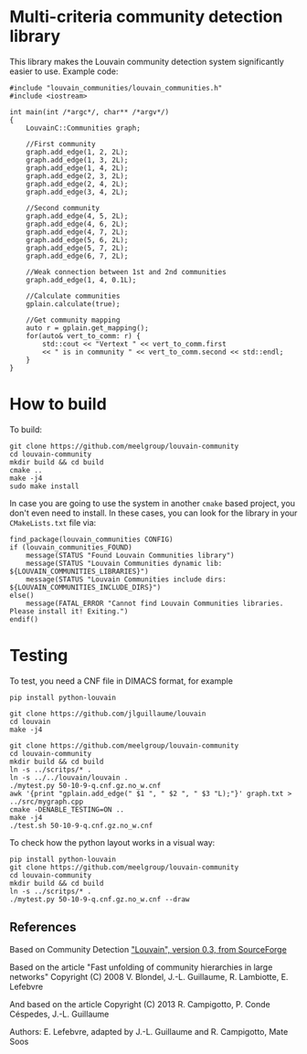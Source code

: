 # Multi-criteria community detection library

This library makes the Louvain community detection system significantly easier to use. Example code:

```
#include "louvain_communities/louvain_communities.h"
#include <iostream>

int main(int /*argc*/, char** /*argv*/)
{
    LouvainC::Communities graph;

    //First community
    graph.add_edge(1, 2, 2L);
    graph.add_edge(1, 3, 2L);
    graph.add_edge(1, 4, 2L);
    graph.add_edge(2, 3, 2L);
    graph.add_edge(2, 4, 2L);
    graph.add_edge(3, 4, 2L);

    //Second community
    graph.add_edge(4, 5, 2L);
    graph.add_edge(4, 6, 2L);
    graph.add_edge(4, 7, 2L);
    graph.add_edge(5, 6, 2L);
    graph.add_edge(5, 7, 2L);
    graph.add_edge(6, 7, 2L);

    //Weak connection between 1st and 2nd communities
    graph.add_edge(1, 4, 0.1L);

    //Calculate communities
    gplain.calculate(true);

    //Get community mapping
    auto r = gplain.get_mapping();
    for(auto& vert_to_comm: r) {
        std::cout << "Vertext " << vert_to_comm.first
        << " is in community " << vert_to_comm.second << std::endl;
    }
}

```

# How to build

To build:

```
git clone https://github.com/meelgroup/louvain-community
cd louvain-community
mkdir build && cd build
cmake ..
make -j4
sudo make install
```

In case you are going to use the system in another `cmake` based project, you don't even need to install. In these cases, you can look for the library in your `CMakeLists.txt` file via:

```
find_package(louvain_communities CONFIG)
if (louvain_communities_FOUND)
    message(STATUS "Found Louvain Communities library")
    message(STATUS "Louvain Communities dynamic lib: ${LOUVAIN_COMMUNITIES_LIBRARIES}")
    message(STATUS "Louvain Communities include dirs: ${LOUVAIN_COMMUNITIES_INCLUDE_DIRS}")
else()
    message(FATAL_ERROR "Cannot find Louvain Communities libraries. Please install it! Exiting.")
endif()

```

# Testing

To test, you need a CNF file in DIMACS format, for example

```
pip install python-louvain

git clone https://github.com/jlguillaume/louvain
cd louvain
make -j4

git clone https://github.com/meelgroup/louvain-community
cd louvain-community
mkdir build && cd build
ln -s ../scritps/* .
ln -s ../../louvain/louvain .
./mytest.py 50-10-9-q.cnf.gz.no_w.cnf
awk '{print "gplain.add_edge(" $1 ", " $2 ", " $3 "L);"}' graph.txt > ../src/mygraph.cpp
cmake -DENABLE_TESTING=ON ..
make -j4
./test.sh 50-10-9-q.cnf.gz.no_w.cnf
```

To check how the python layout works in a visual way:

```
pip install python-louvain
git clone https://github.com/meelgroup/louvain-community
cd louvain-community
mkdir build && cd build
ln -s ../scritps/* .
./mytest.py 50-10-9-q.cnf.gz.no_w.cnf --draw
```


## References
Based on Community Detection ["Louvain", version 0.3, from SourceForge](https://sourceforge.net/projects/louvain/)

Based on the article "Fast unfolding of community hierarchies in large networks"
Copyright (C) 2008 V. Blondel, J.-L. Guillaume, R. Lambiotte, E. Lefebvre

And based on the article
Copyright (C) 2013 R. Campigotto, P. Conde Céspedes, J.-L. Guillaume

Authors: E. Lefebvre, adapted by J.-L. Guillaume and R. Campigotto, Mate Soos
